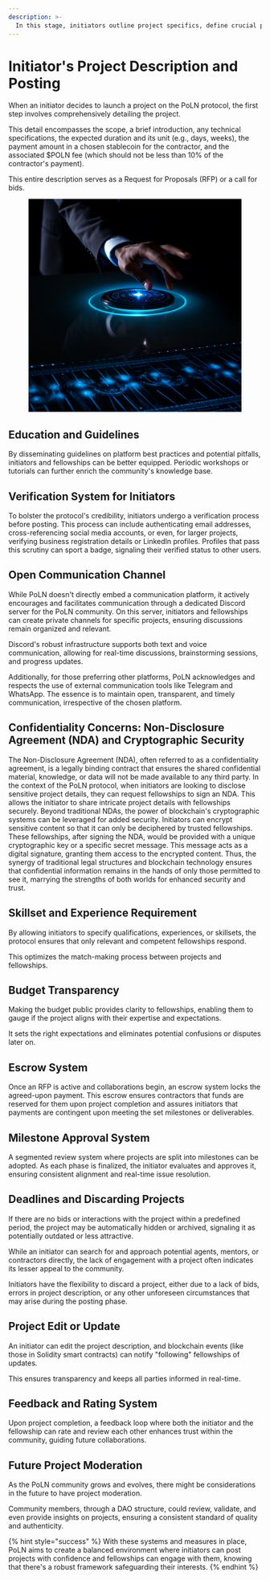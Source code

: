 ```yaml
---
description: >-
  In this stage, initiators outline project specifics, define crucial parameters, tackle potential confidentiality issues, and establish a foundation for successful engagements within the PoLN ecosystem.
---
```


# Initiator's Project Description and Posting

When an initiator decides to launch a project on the PoLN protocol, the first step involves comprehensively detailing the project.

This detail encompasses the scope, a brief introduction, any technical specifications, the expected duration and its unit (e.g., days, weeks), the payment amount in a chosen stablecoin for the contractor, and the associated $POLN fee (which should not be less than 10% of the contractor's payment).&#x20;

This entire description serves as a Request for Proposals (RFP) or a call for bids.

<figure><img src="../../.gitbook/assets/initiator_start.png" alt="" width="563"><figcaption></figcaption></figure>

## Education and Guidelines

By disseminating guidelines on platform best practices and potential pitfalls, initiators and fellowships can be better equipped. Periodic workshops or tutorials can further enrich the community's knowledge base.

## Verification System for Initiators

To bolster the protocol's credibility, initiators undergo a verification process before posting. This process can include authenticating email addresses, cross-referencing social media accounts, or even, for larger projects, verifying business registration details or LinkedIn profiles. Profiles that pass this scrutiny can sport a badge, signaling their verified status to other users.

## Open Communication Channel

While PoLN doesn't directly embed a communication platform, it actively encourages and facilitates communication through a dedicated Discord server for the PoLN community. On this server, initiators and fellowships can create private channels for specific projects, ensuring discussions remain organized and relevant.&#x20;

Discord's robust infrastructure supports both text and voice communication, allowing for real-time discussions, brainstorming sessions, and progress updates.&#x20;

Additionally, for those preferring other platforms, PoLN acknowledges and respects the use of external communication tools like Telegram and WhatsApp. The essence is to maintain open, transparent, and timely communication, irrespective of the chosen platform.

## Confidentiality Concerns: Non-Disclosure Agreement (NDA) and Cryptographic Security

The Non-Disclosure Agreement (NDA), often referred to as a confidentiality agreement, is a legally binding contract that ensures the shared confidential material, knowledge, or data will not be made available to any third party. In the context of the PoLN protocol, when initiators are looking to disclose sensitive project details, they can request fellowships to sign an NDA. This allows the initiator to share intricate project details with fellowships securely. Beyond traditional NDAs, the power of blockchain's cryptographic systems can be leveraged for added security. Initiators can encrypt sensitive content so that it can only be deciphered by trusted fellowships. These fellowships, after signing the NDA, would be provided with a unique cryptographic key or a specific secret message. This message acts as a digital signature, granting them access to the encrypted content. Thus, the synergy of traditional legal structures and blockchain technology ensures that confidential information remains in the hands of only those permitted to see it, marrying the strengths of both worlds for enhanced security and trust.

## Skillset and Experience Requirement

By allowing initiators to specify qualifications, experiences, or skillsets, the protocol ensures that only relevant and competent fellowships respond.&#x20;

This optimizes the match-making process between projects and fellowships.

## Budget Transparency

Making the budget public provides clarity to fellowships, enabling them to gauge if the project aligns with their expertise and expectations.&#x20;

It sets the right expectations and eliminates potential confusions or disputes later on.

## Escrow System

Once an RFP is active and collaborations begin, an escrow system locks the agreed-upon payment. This escrow ensures contractors that funds are reserved for them upon project completion and assures initiators that payments are contingent upon meeting the set milestones or deliverables.

## Milestone Approval System

A segmented review system where projects are split into milestones can be adopted. As each phase is finalized, the initiator evaluates and approves it, ensuring consistent alignment and real-time issue resolution.

## Deadlines and Discarding Projects

If there are no bids or interactions with the project within a predefined period, the project may be automatically hidden or archived, signaling it as potentially outdated or less attractive.&#x20;

While an initiator can search for and approach potential agents, mentors, or contractors directly, the lack of engagement with a project often indicates its lesser appeal to the community.&#x20;

Initiators have the flexibility to discard a project, either due to a lack of bids, errors in project description, or any other unforeseen circumstances that may arise during the posting phase.

## Project Edit or Update

An initiator can edit the project description, and blockchain events (like those in Solidity smart contracts) can notify "following" fellowships of updates.&#x20;

This ensures transparency and keeps all parties informed in real-time.

## Feedback and Rating System

Upon project completion, a feedback loop where both the initiator and the fellowship can rate and review each other enhances trust within the community, guiding future collaborations.

## Future Project Moderation

As the PoLN community grows and evolves, there might be considerations in the future to have project moderation.&#x20;

Community members, through a DAO structure, could review, validate, and even provide insights on projects, ensuring a consistent standard of quality and authenticity.

{% hint style="success" %}
With these systems and measures in place, PoLN aims to create a balanced environment where initiators can post projects with confidence and fellowships can engage with them, knowing that there's a robust framework safeguarding their interests.
{% endhint %}
